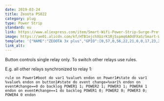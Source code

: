 ```yaml
---
date: 2019-03-24
title: Zeoota PS022
category: plug
type: Power Strip
standard: eu
link: https://www.aliexpress.com/item/Smart-Wifi-Power-Strip-Surge-Protector-Multiple-Power-Sockets-4-USB-Port-Voice-Control-for-Amazon/32864068545.html
image: https://ae01.alicdn.com/kf/HTB1ejchXUzrK1RjSspmq6AOdFXaS/Smart-Wifi-Power-Strip-Surge-Protector-Multiple-Power-Sockets-4-USB-Port-Voice-Control-for-Amazon.jpg
template: '{"NAME":"ZEOOTA 3x plus","GPIO":[0,57,0,56,22,21,0,0,17,23,24,0,0],"FLAG":1,"BASE":18}'
link_alt:
---
```


Button controls single relay only. To switch other relays use rules.

E.g. all other relays synchronized to relay 1:
```
rule on Power1#boot do var1 %value% endon on Power1#state do var1 %value% endon on button1#state do event change=%var1% endon on event#change==0 do backlog POWER1 1; POWER2 1; POWER3 1; POWER4 1 endon on event#change==1 do backlog POWER1 0; POWER2 0; POWER3 0; POWER4 0 endon
```
